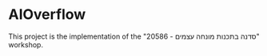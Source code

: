 # AIOverflow

This project is the implementation of the "סדנה בתכנות מונחה עצמים - 20586" workshop.
